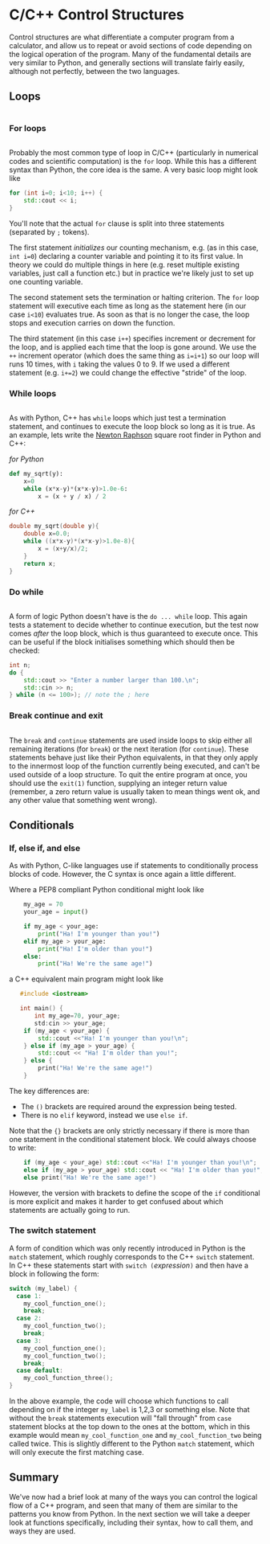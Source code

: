 # C/C++ Control Structures

Control structures are what differentiate a computer program from a calculator, and allow us to repeat or avoid sections of code depending on the logical operation of the program. Many of the fundamental details are very similar to Python, and generally sections will translate fairly easily, although not perfectly, between the two languages.

## Loops
```{index} Loops
```

### For loops
```{index} For loops
```

Probably the most common type of loop in C/C++ (particularly in numerical codes and scientific computation) is the `for` loop. While this has a different syntax than Python, the core idea is the same. A very basic loop might look like

```c++
for (int i=0; i<10; i++) {
    std::cout << i;
}
```
You'll note that the actual `for` clause is split into three statements (separated by `;` tokens).

 The first statement _initializes_ our counting mechanism, e.g. (as in this case, `int i=0`) declaring a counter variable and pointing it to its first value. In theory we could do multiple things in here (e.g. reset multiple existing variables, just call a function etc.) but in practice we're likely just to set up one counting variable.

 The second statement sets the termination or halting criterion. The `for` loop statement will executive each time as long as the statement here (in our case `i<10`) evaluates true. As soon as that is no longer the case, the loop stops and execution carries on down the function.

 The third statement (in this case `i++`) specifies increment or decrement for the loop, and is applied each time that the loop is gone around. We use the `++` increment operator (which does the same thing as `i=i+1`) so our loop will runs 10 times, with `i` taking the values 0 to 9. If we used a different statement (e.g. `i+=2`) we could change the effective "stride" of the loop.

### While loops
```{index} While loops
```

As with Python, C++ has `while` loops which just test a termination statement, and continues to execute the loop block so long as it is true. As an example, lets write the [Newton Raphson](https://en.wikipedia.org/wiki/Newton's_method#Square_root) square root finder in Python and C++:

_for Python_
```python
def my_sqrt(y):
    x=0
    while (x*x-y)*(x*x-y)>1.0e-6:
        x = (x + y / x) / 2
```

_for C++_
```c++
double my_sqrt(double y){
    double x=0.0;
    while ((x*x-y)*(x*x-y)>1.0e-8){
        x = (x+y/x)/2;
    }
    return x;
}
```

### Do while
```{index} Do while loops
```

A form of logic Python doesn't have is the `do ... while` loop. This again tests a statement to decide whether to continue execution, but the test now comes _after_ the loop block, which is thus guaranteed to execute once. This can be useful if the block initialises something which should then be checked:

```c++
int n;
do {
    std::cout >> "Enter a number larger than 100.\n";
    std::cin >> n;
} while (n <= 100>); // note the ; here
```

### Break continue and exit
```{index} break, continue
```

The `break` and `continue` statements are used inside loops to skip either all remaining iterations (for `break`) or the next iteration (for `continue`). These statements behave just like their Python equivalents, in that they only apply to the innermost loop of the function currently being executed, and can't be used outside of a loop structure. To quit the entire program at once, you should use the `exit(1)` function, supplying an integer return value (remember, a zero return value is usually taken to mean things went ok, and any other value that something went wrong).


## Conditionals


### If, else if, and else

As with Python, C-like languages use if statements to conditionally process blocks of code. However, the C syntax is once again a little different.

Where a PEP8 compliant Python conditional might look like

```python
    my_age = 70
    your_age = input()

    if my_age < your_age:
        print("Ha! I'm younger than you!")
    elif my_age > your_age:
        print("Ha! I'm older than you!")
    else:
        print("Ha! We're the same age!")
```
a C++ equivalent main program might look like
```c++
   #include <iostream>

   int main() {
       int my_age=70, your_age;
       std:cin >> your_age;
    if (my_age < your_age) {
        std::cout <<"Ha! I'm younger than you!\n";
    } else if (my_age > your_age) {
        std::cout << "Ha! I'm older than you!";
    } else {
        print("Ha! We're the same age!")
    }

```

The key differences are:
  - The `()` brackets are required around the expression being tested.
  - There is no `elif` keyword, instead we use `else if`.

Note that the `{}` brackets are only strictly necessary if there is more than one statement in the conditional statement block. We could always choose to write:

```c++
    if (my_age < your_age) std::cout <<"Ha! I'm younger than you!\n";
    else if (my_age > your_age) std::cout << "Ha! I'm older than you!";
    else print("Ha! We're the same age!")
```

However, the version with brackets to define the scope of the `if` conditional is more explicit and makes it harder to get confused about which statements are actually going to run.


### The switch statement

A form of condition which was only recently introduced in Python is the `match` statement, which roughly corresponds to the C++ `switch` statement. In C++ these statements start with `switch (`_expression_`)` and then have a block in following the form:

```c++
switch (my_label) {
  case 1:
    my_cool_function_one(); 
    break;
  case 2:
    my_cool_function_two();
    break;
  case 3:
    my_cool_function_one();
    my_cool_function_two();
    break;
  case default:
    my_cool_function_three();
} 
```

In the above example, the code will choose which functions to call depending on if the integer `my_label` is 1,2,3 or something else. Note that without the `break` statements execution will "fall through" from `case` statement blocks at the top down to the ones at the bottom, which in this example would mean `my_cool_function_one` and `my_cool_function_two` being called twice. This is slightly different to the Python `match` statement, which will only execute the first matching case.

## Summary

We've now had a brief look at many of the ways you can control the logical flow of a C++ program, and seen that many of them are similar to the patterns you know from Python. In the next section we will take a deeper look at functions specifically, including their syntax, how to call them, and ways they are used.
